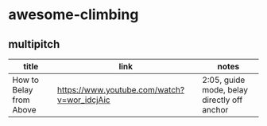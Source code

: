 # awesome-climbing

## multipitch

| title | link | notes |
| --- | --- | --- |
| How to Belay from Above |  https://www.youtube.com/watch?v=wor_idcjAic | 2:05, guide mode, belay directly off anchor |
